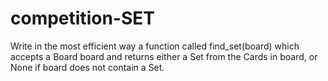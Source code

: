 # competition-SET

Write in the most efficient way a function called find_set(board) which accepts a Board board and returns either a Set from the Cards in board, or None if board does not contain a Set.
